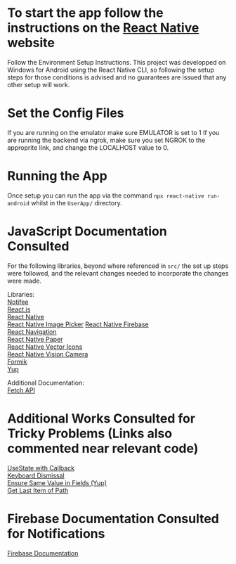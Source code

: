 # To start the app follow the instructions on the [React Native](https://reactnative.dev/docs/environment-setup) website
Follow the Environment Setup Instructions. This project was developped on Windows for Android using the React Native CLI, so following the setup steps for those conditions is advised and no guarantees are issued that any other setup will work.
# Set the Config Files
If you are running on the emulator make sure EMULATOR is set to 1
If you are running the backend via ngrok, make sure you set NGROK to the approprite link, and change the
LOCALHOST value to 0.
# Running the App
Once setup you can run the app via the command `npx react-native run-android` whilst in the `UserApp/` directory.

# JavaScript Documentation Consulted
For the following libraries, beyond where referenced in `src/` the set up steps were followed, and the relevant changes needed to incorporate the changes were made.   
  
Libraries:  
[Notifee](https://notifee.app/)  
[React.js](https://reactjs.org/)  
[React Native](https://reactnative.dev/)  
[React Native Image Picker](https://github.com/react-native-image-picker/)
[React Native Firebase](https://rnfirebase.io/)  
[React Navigation](https://reactnavigation.org/)  
[React Native Paper](https://callstack.github.io/react-native-paper/)  
[React Native Vector Icons](https://github.com/oblador/react-native-vector-icons)  
[React Native Vision Camera](https://mrousavy.com/react-native-vision-camera/)  
[Formik](https://formik.org/)  
[Yup](https://github.com/jquense/yup)  

Additional Documentation:  
[Fetch API](https://developer.mozilla.org/en-US/docs/Web/API/Fetch_API/Using_Fetch)  

# Additional Works Consulted for Tricky Problems (Links also commented near relevant code)
[UseState with Callback](https://stackoverflow.com/questions/54954091/how-to-use-callback-with-usestate-hook-in-react/61842546#61842546)  
[Keyboard Dismissal](https://stackoverflow.com/questions/29685421/hide-keyboard-in-react-native)  
[Ensure Same Value in Fields (Yup)](https://sagar-shrestha.medium.com/yup-validate-if-the-values-of-two-fields-are-the-same-12c1e997920)  
[Get Last Item of Path](https://flaviocopes.com/how-to-get-last-item-path-javascript/)


# Firebase Documentation Consulted for Notifications
[Firebase Documentation](https://firebase.google.com/docs)
